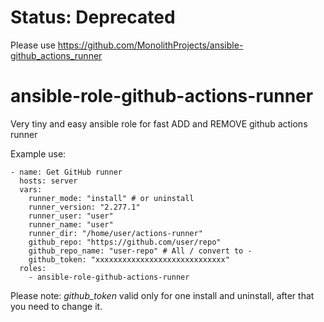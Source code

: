 # Status: Deprecated
Please use https://github.com/MonolithProjects/ansible-github_actions_runner

# ansible-role-github-actions-runner

Very tiny and easy ansible role for fast ADD and REMOVE github actions runner

Example use:
```
- name: Get GitHub runner
  hosts: server
  vars:
    runner_mode: "install" # or uninstall
    runner_version: "2.277.1"
    runner_user: "user"
    runner_name: "user"
    runner_dir: "/home/user/actions-runner"
    github_repo: "https://github.com/user/repo"
    github_repo_name: "user-repo" # All / convert to -
    github_token: "xxxxxxxxxxxxxxxxxxxxxxxxxxxxx"
  roles:
    - ansible-role-github-actions-runner

```

Please note: *github_token* valid only for one install and uninstall, after that you need to change it.
